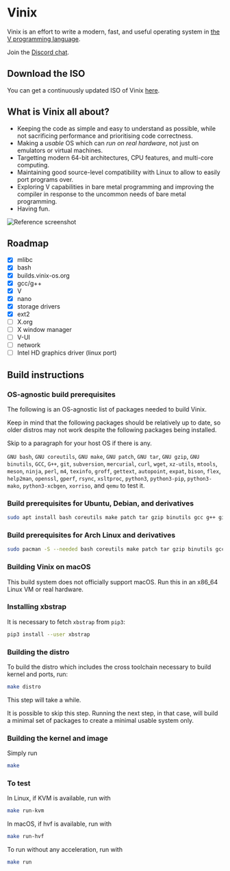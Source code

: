 # Vinix

Vinix is an effort to write a modern, fast, and useful operating system in [the V programming language](https://vlang.io).

Join the [Discord chat](https://discord.gg/S5Nm6ZDU38).

## Download the ISO

You can get a continuously updated ISO of Vinix [here](https://builds.vinix-os.org/repos/files/vinix/latest/vinix.iso).

## What is Vinix all about?

- Keeping the code as simple and easy to understand as possible, while not sacrificing
performance and prioritising code correctness.
- Making a *usable* OS which can *run on real hardware*, not just on emulators or
virtual machines.
- Targetting modern 64-bit architectures, CPU features, and multi-core computing.
- Maintaining good source-level compatibility with Linux to allow to easily port programs over.
- Exploring V capabilities in bare metal programming and improving the compiler in response to the uncommon needs of bare metal programming.
- Having fun.

![Reference screenshot](/screenshot.png?raw=true "Reference screenshot")

## Roadmap

- [x] mlibc
- [x] bash
- [x] builds.vinix-os.org
- [x] gcc/g++
- [x] V
- [x] nano
- [x] storage drivers
- [x] ext2
- [ ] X.org
- [ ] X window manager
- [ ] V-UI
- [ ] network
- [ ] Intel HD graphics driver (linux port)

## Build instructions

### OS-agnostic build prerequisites

The following is an OS-agnostic list of packages needed to build Vinix.

Keep in mind that the following packages should be relatively up to date, so older distros may not work despite the following packages being installed.

Skip to a paragraph for your host OS if there is any.

`GNU bash`, `GNU coreutils`, `GNU make`, `GNU patch`, `GNU tar`, `GNU gzip`, `GNU binutils`, `GCC`, `G++`, `git`, `subversion`, `mercurial`, `curl`, `wget`, `xz-utils`, `mtools`, `meson`, `ninja`, `perl`, `m4`, `texinfo`, `groff`, `gettext`, `autopoint`, `expat`, `bison`, `flex`, `help2man`, `openssl`, `gperf`, `rsync`, `xsltproc`, `python3`, `python3-pip`, `python3-mako`, `python3-xcbgen`, `xorriso`, and `qemu` to test it.

### Build prerequisites for Ubuntu, Debian, and derivatives
```bash
sudo apt install bash coreutils make patch tar gzip binutils gcc g++ git subversion mercurial curl wget xz-utils mtools meson perl m4 texinfo groff gettext autopoint libexpat1-dev bison flex help2man libssl-dev gperf rsync xsltproc python3 python3-pip python3-mako python3-xcbgen xorriso qemu-system-x86
```

### Build prerequisites for Arch Linux and derivatives
```bash
sudo pacman -S --needed bash coreutils make patch tar gzip binutils gcc git subversion mercurial curl wget xz mtools meson perl m4 texinfo groff gettext expat bison flex help2man openssl gperf rsync libxslt python python-pip python-mako xcb-proto xorriso qemu-arch-extra
```

### Building Vinix on macOS

This build system does not officially support macOS. Run this in an x86_64 Linux VM
or real hardware.

### Installing xbstrap

It is necessary to fetch `xbstrap` from `pip3`:
```bash
pip3 install --user xbstrap
```

### Building the distro

To build the distro which includes the cross toolchain necessary
to build kernel and ports, run:

```bash
make distro
```

This step will take a while.

It is possible to skip this step. Running the next step, in that case, will build a minimal set of packages to create a minimal usable system only.

### Building the kernel and image

Simply run
```bash
make
```

### To test

In Linux, if KVM is available, run with
```bash
make run-kvm
```

In macOS, if hvf is available, run with
```bash
make run-hvf
```

To run without any acceleration, run with
```bash
make run
```
